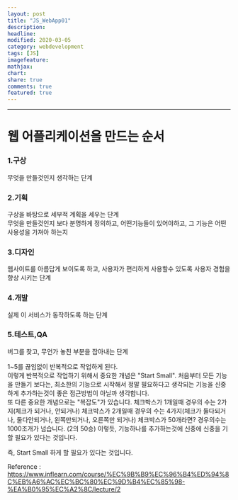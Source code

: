 ```yaml
---
layout: post
title: "JS_WebApp01"
description:
headline:
modified: 2020-03-05
category: webdevelopment
tags: [JS]
imagefeature:
mathjax:
chart:
share: true
comments: true
featured: true
---
```


---

# 웹 어플리케이션을 만드는 순서

### 1.구상  
무엇을 만들것인지 생각하는 단계  
### 2.기획  
구상을 바탕으로 세부적 계획을 세우는 단계  
무엇을 만들것인지 보다 분명하게 정의하고, 어떤기능들이 있어야하고, 그 기능은 어떤 사용성을 가져아 하는지
### 3.디자인
웹사이트를 아름답게 보이도록 하고, 사용자가 편리하게 사용할수 있도록 사용자 경험을 향상 시키는 단계
### 4.개발
실제 이 서비스가 동작하도록 하는 단계  
### 5.테스트,QA
버그를 찾고, 무언가 놓친 부분을 잡아내는 단계

1~5를 끊임없이 반복적으로 작업하게 된다.  
이렇게 반복적으로 작업하기 위해서 중요한 개념은 <span class="orange">"Start Small"</span>.
처음부터 모든 기능을 만들기 보다는, 최소한의 기능으로 시작해서 정말 필요하다고 생각되는 기능을 신중하게 추가하는것이 좋은 접근방법이 아닐까 생각합니다.  
또 다른 중요한 개념으로는 "복잡도"가 있습니다.
체크박스가 1개일때 경우의 수는 2가지(체크가 되거나, 안되거나)
체크박스가 2개일때 경우의 수는 4가지(체크가 둘다되거나, 둘다안되거나, 왼쪽만되거나, 오른쪽만 되거나)
체크박스가 50개라면? 경우의수는 1000조개가 넘습니다. (2의 50승)
이렇듯, 기능하나를 추가하는것에 신중에 신중을 기할 필요가 있다는 것입니다.

즉, Start Small 하게 할 필요가 있다는 것입니다.



Reference : <https://www.inflearn.com/course/%EC%9B%B9%EC%96%B4%ED%94%8C%EB%A6%AC%EC%BC%80%EC%9D%B4%EC%85%98-%EA%B0%95%EC%A2%8C/lecture/2>
